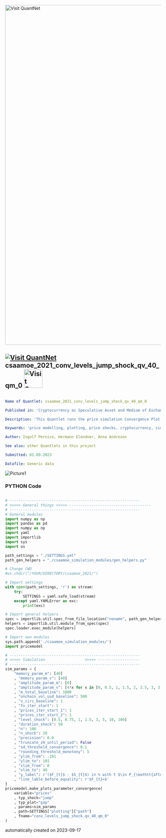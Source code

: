 [<img src="https://github.com/QuantLet/Styleguide-and-FAQ/blob/master/pictures/banner.png" width="1100" alt="Visit QuantNet">](http://quantlet.de/)

## [<img src="https://github.com/QuantLet/Styleguide-and-FAQ/blob/master/pictures/qloqo.png" alt="Visit QuantNet">](http://quantlet.de/) **csaamoe_2021_conv_levels_jump_shock_qv_40_qm_0** [<img src="https://github.com/QuantLet/Styleguide-and-FAQ/blob/master/pictures/QN2.png" width="60" alt="Visit QuantNet 2.0">](http://quantlet.de/)

```yaml

Name of Quantlet: csaamoe_2021_conv_levels_jump_shock_qv_40_qm_0

Published in: 'Cryptocurrency as Speculative Asset and Medium of Exchange (Pernice et al., 2021)'

Description: 'This Quantlet runs the price simulation Convergence Plot described in the paper with certain parameters (see SETTINGS.yml). Simulations are triggered with respect to shocks in the fundamental value. Additional simulations show the influence of the models parameters. To run this script, please clone the public repository from https://github.com/trudi-group/csaamoe_simulation_modules into the directory of this Quantlet.'

Keywords: 'price modelling, plotting, price shocks, cryptocurrency, simulation'

Author: Ingolf Pernice, Hermann Elendner, Anna Andresen

See also: other Quantlets in this project

Submitted: 02.09.2023

Datafile: Generic data

```

![Picture1](conv_levels_jump_shock_qv_40_qm_0.png)

### PYTHON Code
```python

# -----------------------------------------------------------
# >>>>> General things >>>>> -------------------------------------
# -----------------------------------------------------------
# General modules
import numpy as np
import pandas as pd
import numpy as np
import yaml
import importlib
import sys
import os

path_settings = "./SETTINGS.yml"
path_gen_helpers = "./csaamoe_simulation_modules/gen_helpers.py"

# Change CWD
#os.chdir("/YOUR/DIRECTORY/csaamoe_2021/")

# Import settings
with open(path_settings, 'r') as stream:
    try:
        SETTINGS = yaml.safe_load(stream)
    except yaml.YAMLError as exc:
        print(exc)

# Import general helpers
spec = importlib.util.spec_from_file_location("noname", path_gen_helpers)
helpers = importlib.util.module_from_spec(spec)
spec.loader.exec_module(helpers)

# Import own modules
sys.path.append('./csaamoe_simulation_modules/')
import pricemodel

# -----------------------------------------------------------
# >>>>> Simulation                  >>>>> -------------------
# -----------------------------------------------------------
sim_params = {
    "memory_param_m": [40]
    , "memory_param_v": [40]
    , "amplitude_param_m": [0]
    , "amplitude_param_v": [4*x for x in [0, 0.5, 1, 1.5, 2, 2.5, 3, 3.5, 4, 4.5, 5, 6, 7, 8, 9, 10]]
    , "m_total_baseline": 1000
    , "onchain_vol_usd_baseline": 500
    , "v_circ_baseline": 1
    , "fv_iter_start": 1
    , "prices_iter_start_1": 1
    , "prices_iter_start_2": 1
    , "level_shock": [0.5, 0.75, 1, 1.5, 3, 5, 10, 100]
    , "duration_shock": 50
    , "n": 100
    , "n_shock": 20
    , "precision": 0.0
    , "truncate_zH_until_period": False
    , "sd_threshold_convergence": 0.1
    , "rounding_threshold_monotony": 5
    , "ylim_from": -101
    , "ylim_to": 101
    , "xlim_from": 0
    , "xlim_to": 40
    , "y_label": r'($F_{t}$ - $S_{t}$) in % with t $\in P_{\mathtt{after}}$'
    , "line_lable_before_equality": r'$F_{t}=$'
}
pricemodel.make_plots_parameter_convergence(
    variable="prices"
    , typ_shock="jump"
    , typ_plot="gap"
    , params=sim_params
    , path=SETTINGS["plotting"]["path"]
    , fname="conv_levels_jump_shock_qv_40_qm_0"
)

```

automatically created on 2023-09-17